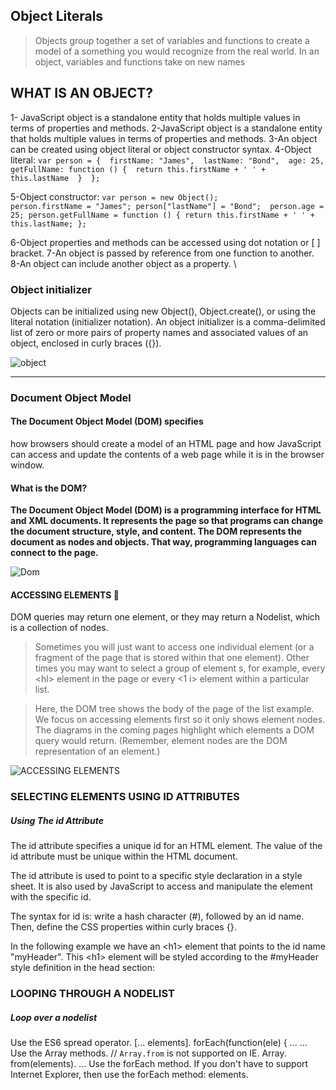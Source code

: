 ## Object Literals

 > Objects group together a set of variables and functions to create a model of a something you would recognize from the real world. In an object, variables and functions take on new names


## WHAT IS AN OBJECT? 

1- JavaScript object is a standalone entity that holds multiple values in terms of properties and methods.
2-JavaScript object is a standalone entity that holds multiple values in terms of properties and methods.
3-An object can be created using object literal or object constructor syntax.
4-Object literal:
`var person = { 
    firstName: "James", 
    lastName: "Bond", 
    age: 25, 
    getFullName: function () { 
        return this.firstName + ' ' + this.lastName 
        } 
};`

5-Object constructor:
`var person = new Object();                
person.firstName = "James";
person["lastName"] = "Bond"; 
person.age = 25;
person.getFullName = function () {
        return this.firstName + ' ' + this.lastName;
    };`

6-Object properties and methods can be accessed using dot notation or [ ] bracket.
7-An object is passed by reference from one function to another.
8-An object can include another object as a property.
\

### Object initializer
Objects can be initialized using new Object(), Object.create(), or using the literal notation (initializer notation). An object initializer is a comma-delimited list of zero or more pairs of property names and associated values of an object, enclosed in curly braces ({}).

![object](https://1.bp.blogspot.com/-eHICkeDNwmg/XInHyvSvIVI/AAAAAAAAACs/VaP1WfL3LhYs2DgMxmdaLaq0F6bD_HCPACLcBGAs/s1600/definig%2Bwith%2Bkey%2Bvalue%2Bpair.JPG)

--------------------------------------------------------------

### Document Object Model

#### The Document Object Model (DOM) specifies
how browsers should create a model of an HTML
page and how JavaScript can access and update the
contents of a web page while it is in the browser window.

#### What is the DOM?

**The Document Object Model (DOM) is a programming interface for HTML and XML documents. It represents the page so that programs can change the document structure, style, and content. The DOM represents the document as nodes and objects. That way, programming languages can connect to the page.**

![Dom](https://www.w3schools.com/js/pic_htmltree.gif)

#### ACCESSING ELEMENTS :anger:

DOM queries may return one element, or they may return a Nodelist,
which is a collection of nodes. 


>Sometimes you will just want to access one
individual element (or a fragment of the page that
is stored within that one element). Other times you
may want to select a group of element s, for example,
every \<hl> element in the page or every <1 i>
element within a particular list. 

>Here, the DOM tree shows the body of the page of
the list example. We focus on accessing elements
first so it only shows element nodes. The diagrams
in the coming pages highlight which elements a
DOM query would return. (Remember, element
nodes are the DOM representation of an element.)

![ACCESSING ELEMENTS](https://cdn.codecoda.com/themes/user/site/default/asset/img/blog/html-scheme.png)

### SELECTING ELEMENTS USING ID ATTRIBUTES 

##### Using The id Attribute

The id attribute specifies a unique id for an HTML element. The value of the id attribute must be unique within the HTML document.

The id attribute is used to point to a specific style declaration in a style sheet. It is also used by JavaScript to access and manipulate the element with the specific id.

The syntax for id is: write a hash character (#), followed by an id name. Then, define the CSS properties within curly braces {}.

In the following example we have an \<h1> element that points to the id name "myHeader". This \<h1> element will be styled according to the #myHeader style definition in the head section:


### LOOPING THROUGH A NODELIST 


##### Loop over a nodelist
Use the ES6 spread operator. [... elements]. forEach(function(ele) { ... ...
Use the Array methods. // `Array.from` is not supported on IE. Array. from(elements). ...
Use the forEach method. If you don't have to support Internet Explorer, then use the forEach method: elements.
